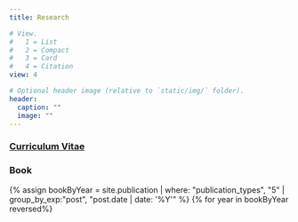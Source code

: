 ```yaml
---
title: Research

# View.
#   1 = List
#   2 = Compact
#   3 = Card
#   4 = Citation
view: 4

# Optional header image (relative to `static/img/` folder).
header:
  caption: ""
  image: ""
---
```


<h3><a href="/files/nowlin-cv.pdf">Curriculum Vitae</a></h3> 

<div class ="category-name">
<h3>Book</h3>
</div>
{% assign bookByYear = site.publication | where: "publication_types", "5" | group_by_exp:"post", "post.date | date: '%Y'"  %}
{% for year in bookByYear reversed%}


